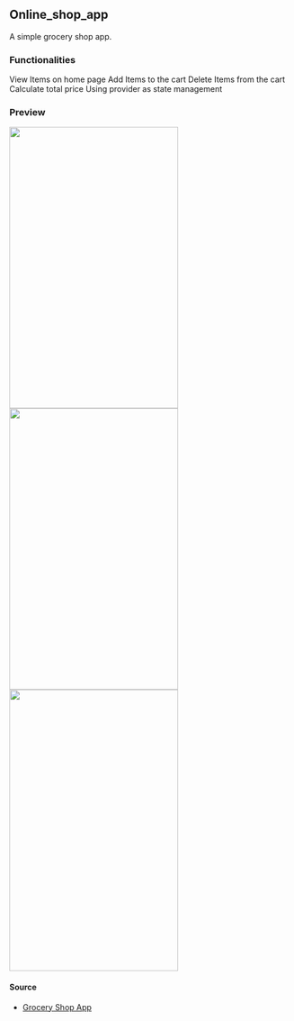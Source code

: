 ## Online_shop_app

A simple grocery shop app.

### Functionalities

View Items on home page
Add Items to the cart
Delete Items from the cart 
Calculate total price
Using provider as state management

### Preview
<div>
  <img src='https://github.com/errhama/Grocery_Shop_app/assets/79153644/ad72a200-29ad-4cfd-b7ea-ef1208ea33ad' width='300' height='500'>
    <img src='https://github.com/errhama/Grocery_Shop_app/assets/79153644/4df6105e-f8b9-4540-ac35-c21a33e8238f' width='300' height='500'>
   <img src='https://github.com/errhama/Grocery_Shop_app/assets/79153644/9fb4ca6d-07fe-417f-8855-37d4f1e0f01d' width='300' height='500'>
  </div>

#### Source
- [Grocery Shop App](https://www.youtube.com/watch?v=uSljGJGSl6w)




